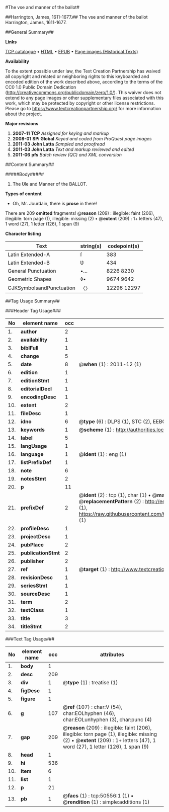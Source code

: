 #The vse and manner of the ballot#

##Harrington, James, 1611-1677.##
The vse and manner of the ballot
Harrington, James, 1611-1677.

##General Summary##

**Links**

[TCP catalogue](http://www.ota.ox.ac.uk/tcp/)  • 
[HTML](http://tei.it.ox.ac.uk/tcp/Texts-HTML/free/A45/A45623.html)  • 
[EPUB](http://tei.it.ox.ac.uk/tcp/Texts-EPUB/free/A45/A45623.epub) • 
[Page images (Historical Texts)](https://historicaltexts.jisc.ac.uk/eebo-11896620e)

**Availability**

To the extent possible under law, the Text Creation Partnership has waived all copyright and related or neighboring rights to this keyboarded and encoded edition of the work described above, according to the terms of the CC0 1.0 Public Domain Dedication (http://creativecommons.org/publicdomain/zero/1.0/). This waiver does not extend to any page images or other supplementary files associated with this work, which may be protected by copyright or other license restrictions. Please go to https://www.textcreationpartnership.org/ for more information about the project.

**Major revisions**

1. __2007-11__ __TCP__ *Assigned for keying and markup*
1. __2008-01__ __SPi Global__ *Keyed and coded from ProQuest page images*
1. __2011-03__ __John Latta__ *Sampled and proofread*
1. __2011-03__ __John Latta__ *Text and markup reviewed and edited*
1. __2011-06__ __pfs__ *Batch review (QC) and XML conversion*

##Content Summary##

#####Body#####

1. The Ʋſe and Manner of the BALLOT.

**Types of content**

  * Oh, Mr. Jourdain, there is **prose** in there!

There are 209 **omitted** fragments! 
 @__reason__ (209) : illegible: faint (206), illegible: torn page (1), illegible: missing (2)  •  @__extent__ (209) : 1+ letters (47), 1 word (27), 1 letter (126), 1 span (9)

**Character listing**


|Text|string(s)|codepoint(s)|
|---|---|---|
|Latin Extended-A|ſ|383|
|Latin Extended-B|Ʋ|434|
|General Punctuation|•…|8226 8230|
|Geometric Shapes|◊▪|9674 9642|
|CJKSymbolsandPunctuation|〈〉|12296 12297|

##Tag Usage Summary##

###Header Tag Usage###

|No|element name|occ|attributes|
|---|---|---|---|
|1.|__author__|2||
|2.|__availability__|1||
|3.|__biblFull__|1||
|4.|__change__|5||
|5.|__date__|8| @__when__ (1) : 2011-12 (1)|
|6.|__edition__|1||
|7.|__editionStmt__|1||
|8.|__editorialDecl__|1||
|9.|__encodingDesc__|1||
|10.|__extent__|2||
|11.|__fileDesc__|1||
|12.|__idno__|6| @__type__ (6) : DLPS (1), STC (2), EEBO-CITATION (1), OCLC (1), VID (1)|
|13.|__keywords__|1| @__scheme__ (1) : http://authorities.loc.gov/ (1)|
|14.|__label__|5||
|15.|__langUsage__|1||
|16.|__language__|1| @__ident__ (1) : eng (1)|
|17.|__listPrefixDef__|1||
|18.|__note__|6||
|19.|__notesStmt__|2||
|20.|__p__|11||
|21.|__prefixDef__|2| @__ident__ (2) : tcp (1), char (1)  •  @__matchPattern__ (2) : ([0-9\-]+):([0-9IVX]+) (1), (.+) (1)  •  @__replacementPattern__ (2) : http://eebo.chadwyck.com/downloadtiff?vid=$1&page=$2 (1), https://raw.githubusercontent.com/textcreationpartnership/Texts/master/tcpchars.xml#$1 (1)|
|22.|__profileDesc__|1||
|23.|__projectDesc__|1||
|24.|__pubPlace__|2||
|25.|__publicationStmt__|2||
|26.|__publisher__|2||
|27.|__ref__|1| @__target__ (1) : http://www.textcreationpartnership.org/docs/. (1)|
|28.|__revisionDesc__|1||
|29.|__seriesStmt__|1||
|30.|__sourceDesc__|1||
|31.|__term__|2||
|32.|__textClass__|1||
|33.|__title__|3||
|34.|__titleStmt__|2||


###Text Tag Usage###

|No|element name|occ|attributes|
|---|---|---|---|
|1.|__body__|1||
|2.|__desc__|209||
|3.|__div__|1| @__type__ (1) : treatise (1)|
|4.|__figDesc__|1||
|5.|__figure__|1||
|6.|__g__|107| @__ref__ (107) : char:V (54), char:EOLhyphen (46), char:EOLunhyphen (3), char:punc (4)|
|7.|__gap__|209| @__reason__ (209) : illegible: faint (206), illegible: torn page (1), illegible: missing (2)  •  @__extent__ (209) : 1+ letters (47), 1 word (27), 1 letter (126), 1 span (9)|
|8.|__head__|1||
|9.|__hi__|536||
|10.|__item__|6||
|11.|__list__|1||
|12.|__p__|21||
|13.|__pb__|1| @__facs__ (1) : tcp:50556:1 (1)  •  @__rendition__ (1) : simple:additions (1)|
